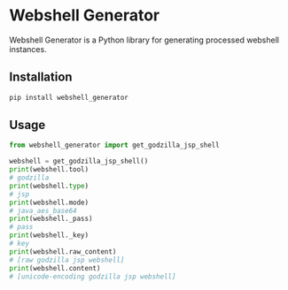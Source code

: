 # Webshell Generator

Webshell Generator is a Python library for generating processed webshell instances.

## Installation

```bash
pip install webshell_generator
```

## Usage

```python
from webshell_generator import get_godzilla_jsp_shell

webshell = get_godzilla_jsp_shell()
print(webshell.tool)
# godzilla
print(webshell.type)
# jsp
print(webshell.mode)
# java_aes_base64
print(webshell._pass)
# pass
print(webshell._key)
# key
print(webshell.raw_content)
# [raw godzilla jsp webshell]
print(webshell.content)
# [unicode-encoding godzilla jsp webshell]
```

